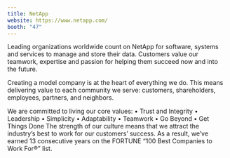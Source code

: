```yaml
---
title: NetApp
website: https://www.netapp.com/
booth: "47"
---
```


Leading organizations worldwide count on NetApp for software, systems and services to manage and store their data. Customers value our teamwork, expertise and passion for helping them succeed now and into the future.

Creating a model company is at the heart of everything we do. This means delivering value to each community we serve: customers, shareholders, employees, partners, and neighbors.

We are committed to living our core values:
• Trust and Integrity
• Leadership
• Simplicity
• Adaptability
• Teamwork
• Go Beyond
• Get Things Done
The strength of our culture means that we attract the industry’s best to work for our customers’ success. As a result, we’ve earned 13 consecutive years on the FORTUNE “100 Best Companies to Work For®” list.
